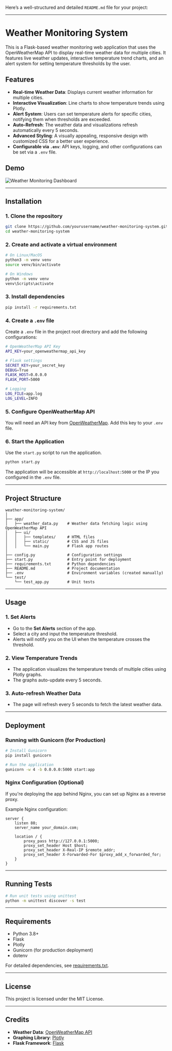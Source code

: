 Here’s a well-structured and detailed `README.md` file for your project:

---

# Weather Monitoring System

This is a Flask-based weather monitoring web application that uses the OpenWeatherMap API to display real-time weather data for multiple cities. It features live weather updates, interactive temperature trend charts, and an alert system for setting temperature thresholds by the user.

## Features

- **Real-time Weather Data**: Displays current weather information for multiple cities.
- **Interactive Visualization**: Line charts to show temperature trends using Plotly.
- **Alert System**: Users can set temperature alerts for specific cities, notifying them when thresholds are exceeded.
- **Auto-Refresh**: The weather data and visualizations refresh automatically every 5 seconds.
- **Advanced Styling**: A visually appealing, responsive design with customized CSS for a better user experience.
- **Configurable via `.env`**: API keys, logging, and other configurations can be set via a `.env` file.

## Demo

![Weather Monitoring Dashboard](./demo.png)

---

## Installation

### 1. Clone the repository

```bash
git clone https://github.com/yourusername/weather-monitoring-system.git
cd weather-monitoring-system
```

### 2. Create and activate a virtual environment

```bash
# On Linux/MacOS
python3 -m venv venv
source venv/bin/activate

# On Windows
python -m venv venv
venv\Scripts\activate
```

### 3. Install dependencies

```bash
pip install -r requirements.txt
```

### 4. Create a `.env` file

Create a `.env` file in the project root directory and add the following configurations:

```bash
# OpenWeatherMap API Key
API_KEY=your_openweathermap_api_key

# Flask settings
SECRET_KEY=your_secret_key
DEBUG=True
FLASK_HOST=0.0.0.0
FLASK_PORT=5000

# Logging
LOG_FILE=app.log
LOG_LEVEL=INFO
```

### 5. Configure OpenWeatherMap API

You will need an API key from [OpenWeatherMap](https://home.openweathermap.org/users/sign_up). Add this key to your `.env` file.

### 6. Start the Application

Use the `start.py` script to run the application.

```bash
python start.py
```

The application will be accessible at `http://localhost:5000` or the IP you configured in the `.env` file.

---

## Project Structure

```
weather-monitoring-system/
│
├── app/
│   ├── weather_data.py    # Weather data fetching logic using OpenWeatherMap API
│   ├── ui/
│   │   ├── templates/     # HTML files
│   │   ├── static/        # CSS and JS files
│   │   └── main.py        # Flask app routes
│
├── config.py              # Configuration settings
├── start.py               # Entry point for deployment
├── requirements.txt       # Python dependencies
├── README.md              # Project documentation
├── .env                   # Environment variables (created manually)
└── test/
    └── test_app.py        # Unit tests
```

---

## Usage

### 1. Set Alerts

- Go to the **Set Alerts** section of the app.
- Select a city and input the temperature threshold.
- Alerts will notify you on the UI when the temperature crosses the threshold.

### 2. View Temperature Trends

- The application visualizes the temperature trends of multiple cities using Plotly graphs.
- The graphs auto-update every 5 seconds.

### 3. Auto-refresh Weather Data

- The page will refresh every 5 seconds to fetch the latest weather data.

---

## Deployment

### Running with Gunicorn (for Production)

```bash
# Install Gunicorn
pip install gunicorn

# Run the application
gunicorn -w 4 -b 0.0.0.0:5000 start:app
```

### Nginx Configuration (Optional)

If you're deploying the app behind Nginx, you can set up Nginx as a reverse proxy.

Example Nginx configuration:

```nginx
server {
    listen 80;
    server_name your_domain.com;

    location / {
        proxy_pass http://127.0.0.1:5000;
        proxy_set_header Host $host;
        proxy_set_header X-Real-IP $remote_addr;
        proxy_set_header X-Forwarded-For $proxy_add_x_forwarded_for;
    }
}
```

---

## Running Tests

```bash
# Run unit tests using unittest
python -m unittest discover -s test
```

---

## Requirements

- Python 3.8+
- Flask
- Plotly
- Gunicorn (for production deployment)
- dotenv

For detailed dependencies, see [requirements.txt](./requirements.txt).

---

## License

This project is licensed under the MIT License.

---

## Credits

- **Weather Data**: [OpenWeatherMap API](https://openweathermap.org/)
- **Graphing Library**: [Plotly](https://plotly.com/)
- **Flask Framework**: [Flask](https://flask.palletsprojects.com/)
